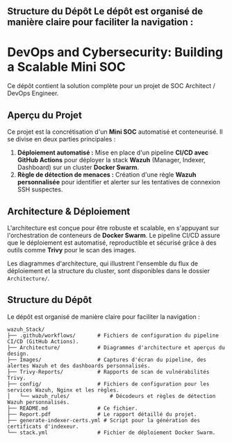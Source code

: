 Structure du Dépôt
Le dépôt est organisé de manière claire pour faciliter la navigation :
-----

# DevOps and Cybersecurity: Building a Scalable Mini SOC


Ce dépôt contient la solution complète pour un projet de SOC Architect / DevOps Engineer.

## Aperçu du Projet

Ce projet est la concrétisation d'un **Mini SOC** automatisé et conteneurisé. Il se divise en deux parties principales :

1.  **Déploiement automatisé :** Mise en place d'un pipeline **CI/CD avec GitHub Actions** pour déployer la stack **Wazuh** (Manager, Indexer, Dashboard) sur un cluster **Docker Swarm**.
2.  **Règle de détection de menaces :** Création d'une règle **Wazuh personnalisée** pour identifier et alerter sur les tentatives de connexion SSH suspectes.

## Architecture & Déploiement

L'architecture est conçue pour être robuste et scalable, en s'appuyant sur l'orchestration de conteneurs de **Docker Swarm**. Le pipeline CI/CD assure que le déploiement est automatisé, reproductible et sécurisé grâce à des outils comme **Trivy** pour le scan des images.

Les diagrammes d'architecture, qui illustrent l'ensemble du flux de déploiement et la structure du cluster, sont disponibles dans le dossier `Architecture/`.

## Structure du Dépôt

Le dépôt est organisé de manière claire pour faciliter la navigation :


```
wazuh_Stack/
├── .github/workflows/       # Fichiers de configuration du pipeline CI/CD (GitHub Actions).
├── Architecture/            # Diagrammes d'architecture et aperçus du design.
├── Images/                  # Captures d'écran du pipeline, des alertes Wazuh et des dashboards personnalisés.
├── Trivy-Reports/           # Rapports de scan de vulnérabilités Trivy.
├── config/                  # Fichiers de configuration pour les services Wazuh, Nginx et les règles.
│   └── wazuh_rules/             # Décodeurs et règles de détection Wazuh personnalisés.
├── README.md                # Ce fichier.
├── Report.pdf               # Le rapport détaillé du projet.
├── generate-indexer-certs.yml # Script pour la génération des certificats d'indexeur.
└── stack.yml                # Fichier de déploiement Docker Swarm.
```

